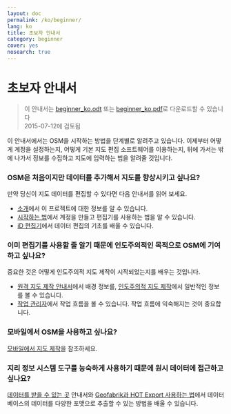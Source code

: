 ```yaml
---
layout: doc
permalink: /ko/beginner/
lang: ko
title: 초보자 안내서
category: beginner
cover: yes
nosearch: true
---
```


초보자 안내서
================

> 이 안내서는 [beginner_ko.odt](/files/beginner_ko.odt) 또는 [beginner_ko.pdf](/files/beginner_ko.pdf)로 다운로드할 수 있습니다  
> 2015-07-12에 검토됨  

이 안내서에서는 OSM을 시작하는 방법을 단계별로 알려주고 있습니다. 이제부터 어떻게 계정을 설정하는지, 어떻게 기본 지도 편집 소프트웨어를 이용하는지, 뒤에 가서는 밖에 나가서 정보를 수집하고 지도에 입력하는 법을 알려줄 것입니다. 

### OSM은 처음이지만 데이터를 추가해서 지도를 향상시키고 싶나요?

만약 당신이 지도 데이터를 편집할 수 있다면 다음 안내서를 읽어 보세요.
- [소개](/ko/beginner/introduction/)에서 이 프로젝트에 대한 정보를 알 수 있습니다.
- [시작하는 법](/ko/beginner/start-osm/)에서 계정을 만들고 편집기를 사용하는 법을 알 수 있습니다.
- [iD 편집기](/ko/beginner/id-editor/)에서 데이터 편집의 기초를 배울 수 있습니다.


### 이미 편집기를 사용할 줄 알기 때문에 인도주의적인 목적으로 OSM에 기여하고 싶나요?

중요한 것은 어떻게 인도주의적 지도 제작이 시작되었는지를 배우는 것입니다.
- [원격 지도 제작 안내서](/ko/coordination/HOT-Remote-Response-Guide/)에서 배경 정보를, [인도주의적 지도 제작](/ko/coordination/humanitarian/)에서 일반적인 정보를 볼 수 있습니다.
- [작업 관리자](/ko/coordination/tasking-manager3/)에서 작업 흐름을 볼 수 있습니다. 작업 흐름에 익숙해지는 것이 중요합니다.

### 모바일에서 OSM을 사용하고 싶나요?

[모바일에서 지도 제작](/ko/mobile-mapping/)을 참조하세요.


### 지리 정보 시스템 도구를 능숙하게 사용하기 때문에 원시 데이터에 접근하고 싶나요?

[데이터를 받을 수 있는 곳](/ko/osm-data/getting-data/) 안내서와 [Geofabrik과 HOT Export 사용하는 법](/en/osm-data/geofabrik-and-hot-export/)에서 데이터베이스의 데이터를 다양한 포맷으로 추출할 수 있는 방법을 배울 수 있습니다.